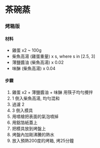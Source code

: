 # 茶碗蒸

### 烤箱版

#### 材料
- 雞蛋 x2 ~ 100g
- 柴魚高湯 (雞蛋重量) x s, where s in [2.5, 3]
- 薄鹽醬油 (柴魚高湯) x 0.02
- 味醂 (柴魚高湯) x 0.04

#### 步驟
1. 雞蛋 x2 + 薄鹽醬油 + 味醂 用筷子均勻攪拌
2. 1 倒入柴魚高湯, 均勻混和
3. 過濾 2
4. 3 倒入模具
5. 用噴槍把表面的氣泡噴掉
6. 用鋁箔紙蓋上
7. 把模具放到烤盤上
8. 烤盤內加剛沸騰的熱水
9. 放入預熱200度的烤箱, 烤25分鐘
